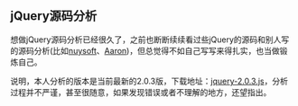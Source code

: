 ## jQuery源码分析

想做jQuery源码分析已经很久了，之前也断断续续看过些jQuery的源码和别人写的源码分析(比如[nuysoft](http://www.cnblogs.com/nuysoft/archive/2011/11/14/2248023.html)、[Aaron](http://www.cnblogs.com/aaronjs/p/3278578.html))，但总觉得不如自己写写来得扎实，也当做锻炼自己。

说明，本人分析的版本是当前最新的2.0.3版，下载地址：[jquery-2.0.3.js](http://code.jquery.com/jquery-2.0.3.js)，分析过程并不严谨，甚至很随意，如果发现错误或者不理解的地方，还望指出。